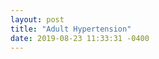 ```yaml
---
layout: post
title: "Adult Hypertension"
date: 2019-08-23 11:33:31 -0400
---
```

<div class="legend"></div>
<svg class="adult-hypertension-map" viewBox="0 0 900 700"></svg>
<script src="{{'assets/javascripts/adult-hypertension-map.js' | absolute_url }}" type="module"></script>